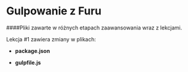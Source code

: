 # Gulpowanie z Furu
####Pliki zawarte w różnych etapach zaawansowania wraz z lekcjami.

Lekcja #1 zawiera zmiany w plikach: 

* **package.json**

* **gulpfile.js**

